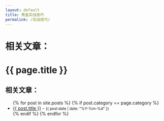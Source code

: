 ```yaml
---
layout: default
title: 黑盒实战技巧
permalink: /实战技巧/
---
```


<h1>相关文章：</h1>

<div class="content">
  <h1>{{ page.title }}</h1>
<h2>相关文章：</h2>
  <ul>
    {% for post in site.posts %}
      {% if post.category == page.category %}
        <li>
          <a href="{{ post.url }}">{{ post.title }}</a> - <small>{{ post.date | date: "%Y-%m-%d" }}</small>
        </li>
      {% endif %}
    {% endfor %}
  </ul>
</div>
